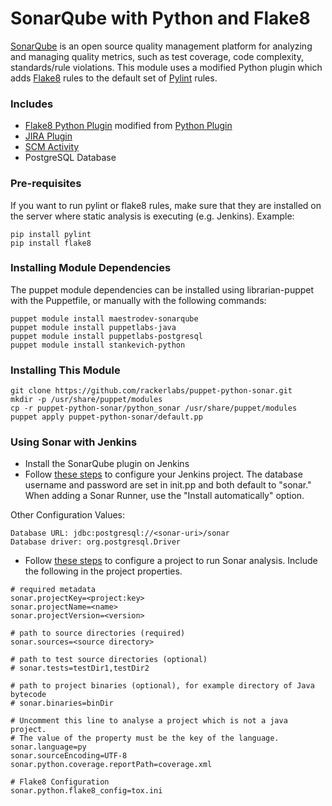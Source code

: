 SonarQube with Python and Flake8
===================

[SonarQube](http://www.sonarqube.org/) is an open source quality management platform for analyzing and managing quality metrics, such as test coverage, code complexity, standards/rule violations. This module uses a modified Python plugin which adds [Flake8](https://flake8.readthedocs.org/en/2.2.3/warnings.html) rules to the default set of [Pylint](http://pylint-messages.wikidot.com/all-codes) rules.


### Includes
- [Flake8 Python Plugin](https://github.com/SonarCommunity/sonar-python/pull/1) modified from [Python Plugin](http://docs.codehaus.org/display/SONAR/Python+Plugin)
- [JIRA Plugin](http://docs.codehaus.org/display/SONAR/JIRA+Plugin)
- [SCM Activity](http://docs.codehaus.org/display/SONAR/SCM+Activity+Plugin)
- PostgreSQL Database

### Pre-requisites
If you want to run pylint or flake8 rules, make sure that they are installed on the server where static analysis is executing (e.g. Jenkins).  Example:
```
pip install pylint
pip install flake8
```

### Installing Module Dependencies
The puppet module dependencies can be installed using librarian-puppet with the Puppetfile, or manually with the following commands:
```
puppet module install maestrodev-sonarqube
puppet module install puppetlabs-java
puppet module install puppetlabs-postgresql
puppet module install stankevich-python
```


### Installing This Module
```
git clone https://github.com/rackerlabs/puppet-python-sonar.git
mkdir -p /usr/share/puppet/modules
cp -r puppet-python-sonar/python_sonar /usr/share/puppet/modules
puppet apply puppet-python-sonar/default.pp
```


### Using Sonar with Jenkins
- Install the SonarQube plugin on Jenkins
- Follow [these steps](http://docs.codehaus.org/display/SONAR/Configuring+SonarQube+Jenkins+Plugin) to configure your Jenkins project. The database username and password are set in init.pp and both default to "sonar." When adding a Sonar Runner, use the "Install automatically" option.

Other Configuration Values:
```
Database URL: jdbc:postgresql://<sonar-uri>/sonar
Database driver: org.postgresql.Driver
```

- Follow [these steps](http://docs.codehaus.org/display/SONAR/Triggering+SonarQube+on+Jenkins+Job#TriggeringSonarQubeonJenkinsJob-TriggeringaProjectAnalysiswiththeSonarQubeRunner) to configure a project to run Sonar analysis. Include the following in the project properties.
```
# required metadata
sonar.projectKey=<project:key>
sonar.projectName=<name>
sonar.projectVersion=<version>

# path to source directories (required)
sonar.sources=<source directory>

# path to test source directories (optional)
# sonar.tests=testDir1,testDir2

# path to project binaries (optional), for example directory of Java bytecode
# sonar.binaries=binDir

# Uncomment this line to analyse a project which is not a java project.
# The value of the property must be the key of the language.
sonar.language=py
sonar.sourceEncoding=UTF-8
sonar.python.coverage.reportPath=coverage.xml

# Flake8 Configuration
sonar.python.flake8_config=tox.ini
```

